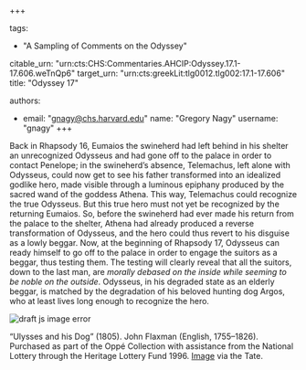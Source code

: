 +++

tags:
- "A Sampling of Comments on the Odyssey"

citable_urn: "urn:cts:CHS:Commentaries.AHCIP:Odyssey.17.1-17.606.weTnQp6"
target_urn: "urn:cts:greekLit:tlg0012.tlg002:17.1-17.606"
title: "Odyssey 17"

authors:
- email: "gnagy@chs.harvard.edu"
  name: "Gregory Nagy"
  username: "gnagy"
+++

<p>Back in Rhapsody 16, Eumaios the swineherd had left behind in his shelter an unrecognized Odysseus and had gone off to the palace in order to contact Penelope; in the swineherd’s absence, Telemachus, left alone with Odysseus, could now get to see his father transformed into an idealized godlike hero, made visible through a luminous epiphany produced by the sacred wand of the goddess Athena. This way, Telemachus could recognize the true Odysseus. But this true hero must not yet be recognized by the returning Eumaios. So, before the swineherd had ever made his return from the palace to the shelter, Athena had already produced a reverse transformation of Odysseus, and the hero could thus revert to his disguise as a lowly beggar. Now, at the beginning of Rhapsody 17, Odysseus can ready himself to go off to the palace in order to engage the suitors as a beggar, thus testing them. The testing will clearly reveal that all the suitors, down to the last man, are <em>morally debased on the inside while seeming to be noble on the outside</em>. Odysseus, in his degraded state as an elderly beggar, is matched by the degradation of his beloved hunting dog Argos, who at least lives long enough to recognize the hero.</p><p></p><span><img src="https://classical-inquiries.chs.harvard.edu/wp-content/uploads/2017/07/T11212_10_1280.jpg" alt="draft js image error"/></span><p>“Ulysses and his Dog” (1805). John Flaxman (English, 1755–1826). Purchased as part of the Oppé Collection with assistance from the National Lottery through the Heritage Lottery Fund 1996. <a href="http://www.tate.org.uk/art/artworks/flaxman-ulysses-and-his-dog-t11212">Image</a> via the Tate.</p>